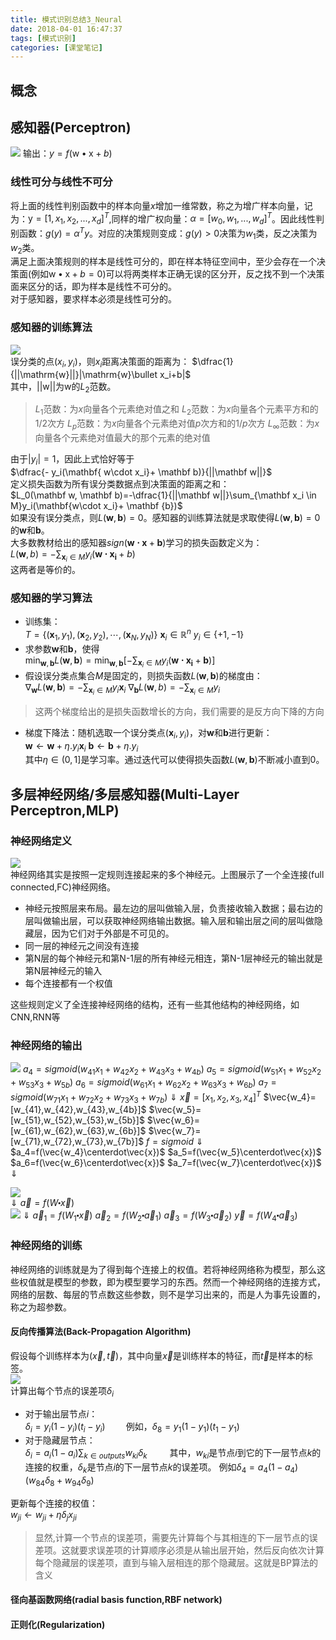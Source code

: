 ```yaml
---
title: 模式识别总结3_Neural
date: 2018-04-01 16:47:37
tags: [模式识别]
categories: [课堂笔记]
---
```

## 概念
## 感知器(Perceptron)
![](模式识别总结3-Neural/pic1.png)
输出：$y=f(\mathrm{w}\bullet\mathrm{x}+b)\qquad$
### 线性可分与线性不可分
将上面的线性判别函数中的样本向量$x$增加一维常数，称之为增广样本向量，记为：$\mathrm{y}=[1,x_1,x_2,...,x_d]^T$,同样的增广权向量：$\alpha=[w_0,w_1,...,w_d]^T$。因此线性判别函数：$g(y)=\alpha^Ty$。对应的决策规则变成：$g(y)>0$决策为$w_1$类，反之决策为$w_2$类。  
满足上面决策规则的样本是线性可分的，即在样本特征空间中，至少会存在一个决策面(例如$\mathrm{w}\bullet\mathrm{x}+b=0$)可以将两类样本正确无误的区分开，反之找不到一个决策面来区分的话，即为样本是线性不可分的。  
对于感知器，要求样本必须是线性可分的。
### 感知器的训练算法
![](模式识别总结3-Neural/pic2.png)  
误分类的点$(x_i,y_i)$，则$x_i$距离决策面的距离为：
$\dfrac{1}{||\mathrm{w}||}|\mathrm{w}\bullet x_i+b|$  
其中，$||\mathrm{w}||$为$\mathrm{w}$的$L_2$范数。  
> $L_1$范数：为$x$向量各个元素绝对值之和
$L_2$范数：为$x$向量各个元素平方和的1/2次方
$L_p$范数：为$x$向量各个元素绝对值$p$次方和的$1/p$次方
$L_\infty$范数：为$x$向量各个元素绝对值最大的那个元素的绝对值

由于$|y_i|=1$，因此上式恰好等于  
$\dfrac{- y_i(\mathbf{ w\cdot x_i}+ \mathbf b)}{||\mathbf w||}$  
定义损失函数为所有误分类数据点到决策面的距离之和：  
$L_0(\mathbf w, \mathbf b)=-\dfrac{1}{||\mathbf w||}\sum_{\mathbf x_i \in M}y_i(\mathbf{w\cdot x_i}+ \mathbf {b})$  
如果没有误分类点，则$L(\mathbf w, \mathbf{b}) = 0$。感知器的训练算法就是求取使得$L(\mathbf w, \mathbf{b}) = 0$的$\mathbf w$和$\mathbf b$。  
大多数教材给出的感知器$sign(\mathbf{w\cdot x}+ \mathbf b)$学习的损失函数定义为：  
$L(\mathbf w,b)=-\sum_{\mathbf x_i \in M}y_i(\mathbf{w\cdot x_i}+b)$  
这两者是等价的。
### 感知器的学习算法
- 训练集：  
$T=\{(\mathbf {x}_1,y_1),(\mathbf {x}_2,y_2),\cdots,(\mathbf{x}_N,y_N)\}$
$\mathbf x_i \in \mathbb R^{n}$
$y_i \in \{+1,-1\}$  
- 求参数$\mathbf w$和$\mathbf b$，使得  
$\min_{\mathbf{w},\mathbf{b}} L(\mathbf w, \mathbf{b}) = \min_{\mathbf w,\mathbf{b}}\left[-\sum_{\mathbf x_i \in M}y_i(\mathbf{w\cdot x_i}+ \mathbf{b})\right]$  
- 假设误分类点集合$M$是固定的，则损失函数$L(\mathbf w,\mathbf{b})$的梯度由：  
$\nabla_\mathbf{w} L(\mathbf w,\mathbf{b})=- \sum_{\mathbf x_i \in M}y_i \mathbf x_i$
$\nabla_\mathbf{b} L(\mathbf w,b)=-\sum_{\mathbf x_i \in M}y_i$
> 这两个梯度给出的是损失函数增长的方向，我们需要的是反方向下降的方向

- 梯度下降法：随机选取一个误分类点$(\mathbf x_i,y_i)$，对$\mathbf w$和$\mathbf b$进行更新：  
$\mathbf w \leftarrow \mathbf w+\eta . y_i\mathbf x_i$
$\mathbf{b} \leftarrow \mathbf{b}+\eta . y_i$  
其中$\eta \in (0,1]$是学习率。通过迭代可以使得损失函数$L(\mathbf w,\mathbf{b})$不断减小直到0。

## 多层神经网络/多层感知器(Multi-Layer Perceptron,MLP)
### 神经网络定义
![](模式识别总结3-Neural/pic3.png)  
神经网络其实是按照一定规则连接起来的多个神经元。上图展示了一个全连接(full connected,FC)神经网络。
- 神经元按照层来布局。最左边的层叫做输入层，负责接收输入数据；最右边的层叫做输出层，可以获取神经网络输出数据。输入层和输出层之间的层叫做隐藏层，因为它们对于外部是不可见的。
- 同一层的神经元之间没有连接
- 第N层的每个神经元和第N-1层的所有神经元相连，第N-1层神经元的输出就是第N层神经元的输入
- 每个连接都有一个权值  

这些规则定义了全连接神经网络的结构，还有一些其他结构的神经网络，如CNN,RNN等
### 神经网络的输出
![](模式识别总结3-Neural/pic4.png)
$a_4=sigmoid(w_{41}x_1+w_{42}x_2+w_{43}x_3+w_{4b})$
$a_5=sigmoid(w_{51}x_1+w_{52}x_2+w_{53}x_3+w_{5b})$
$a_6=sigmoid(w_{61}x_1+w_{62}x_2+w_{63}x_3+w_{6b})$
$a_7=sigmoid(w_{71}x_1+w_{72}x_2+w_{73}x_3+w_{7b})$
$\Downarrow$
$\vec{x}=[x_1,x_2,x_3,x_4]^T$
$\vec{w_4}=[w_{41},w_{42},w_{43},w_{4b}]$
$\vec{w_5}=[w_{51},w_{52},w_{53},w_{5b}]$
$\vec{w_6}=[w_{61},w_{62},w_{63},w_{6b}]$
$\vec{w_7}=[w_{71},w_{72},w_{73},w_{7b}]$
$f=sigmoid$
$\Downarrow$
$a_4=f(\vec{w_4}\centerdot\vec{x})$
$a_5=f(\vec{w_5}\centerdot\vec{x})$
$a_6=f(\vec{w_6}\centerdot\vec{x})$
$a_7=f(\vec{w_7}\centerdot\vec{x})$
$\Downarrow$

![](模式识别总结3-Neural/pic5.png)  
$\Downarrow$
$\vec{a}=f(W\centerdot\vec{x})$  
![](模式识别总结3-Neural/pic6.png)
$\Downarrow$
$\vec{a}_1=f(W_1\centerdot\vec{x})$
$\vec{a}_2=f(W_2\centerdot\vec{a}_1)$
$\vec{a}_3=f(W_3\centerdot\vec{a}_2)$
$\vec{y}=f(W_4\centerdot\vec{a}_3)$

### 神经网络的训练
神经网络的训练就是为了得到每个连接上的权值。若将神经网络称为模型，那么这些权值就是模型的参数，即为模型要学习的东西。然而一个神经网络的连接方式，网络的层数、每层的节点数这些参数，则不是学习出来的，而是人为事先设置的，称之为超参数。
#### 反向传播算法(Back-Propagation Algorithm)
假设每个训练样本为$(\vec{x},\vec{t})$，其中向量$\vec{x}$是训练样本的特征，而$\vec{t}$是样本的标签。  
![](模式识别总结3-Neural/pic7.png)  
计算出每个节点的误差项$\delta_i$  
- 对于输出层节点$i$：  
$\delta_i=y_i(1-y_i)(t_i-y_i)\quad\quad$例如，$\delta_8=y_1(1-y_1)(t_1-y_1)$
- 对于隐藏层节点：  
$\delta_i=a_i(1-a_i)\sum_{k\in{outputs}}w_{ki}\delta_k\qquad$
其中，$w_{ki}$是节点$i$到它的下一层节点$k$的连接的权重，$\delta_k$是节点$i$的下一层节点$k$的误差项。
例如$\delta_4=a_4(1-a_4)(w_{84}\delta_8+w_{94}\delta_9)$  

更新每个连接的权值：  
$w_{ji}\gets w_{ji}+\eta\delta_jx_{ji}\qquad$  
> 显然,计算一个节点的误差项，需要先计算每个与其相连的下一层节点的误差项。这就要求误差项的计算顺序必须是从输出层开始，然后反向依次计算每个隐藏层的误差项，直到与输入层相连的那个隐藏层。这就是BP算法的含义
#### 径向基函数网络(radial basis function,RBF network)
#### 正则化(Regularization)
